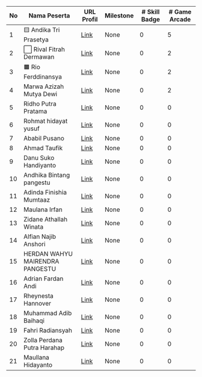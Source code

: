 | No | Nama Peserta | URL Profil | Milestone | # Skill Badge | # Game Arcade |
|----|--------------|------------|-----------|--------------|--------------|
| 1 | 🟨 Andika Tri Prasetya | [Link](https://www.cloudskillsboost.google/public_profiles/fdbdc163-84af-4c10-bfd4-8572ccf292a8) | None | 0 | 5 |
| 2 | ⬜ Rival Fitrah Dermawan | [Link](https://www.cloudskillsboost.google/public_profiles/90b194f0-d61b-415b-a845-be836b660cbe) | None | 0 | 2 |
| 3 | 🟫 Rio Ferddinansya | [Link](https://www.cloudskillsboost.google/public_profiles/e323ebcf-9dc2-41cf-8570-d852079fba18) | None | 0 | 2 |
| 4 | Marwa Azizah Mutya Dewi | [Link](https://www.cloudskillsboost.google/public_profiles/db00fab9-d37e-40a5-8018-ff4a557d8076) | None | 0 | 2 |
| 5 | Ridho Putra Pratama | [Link](https://www.cloudskillsboost.google/public_profiles/39641f20-05b8-42d4-a414-c08445c6544f) | None | 0 | 0 |
| 6 | Rohmat hidayat yusuf | [Link](https://www.cloudskillsboost.google/public_profiles/84dcba35-b4ed-4a83-92de-13921505e696) | None | 0 | 0 |
| 7 | Ababil Pusano | [Link](https://www.cloudskillsboost.google/public_profiles/78104cb3-5646-449e-a8ce-c9b3522dbc32) | None | 0 | 0 |
| 8 | Ahmad Taufik | [Link](https://www.cloudskillsboost.google/public_profiles/b3340c3e-1fd9-43c8-808b-d7009397881a) | None | 0 | 0 |
| 9 | Danu Suko Handiyanto | [Link](https://www.cloudskillsboost.google/public_profiles/07897e65-16d2-4ad2-bd7f-1be7b4479c63) | None | 0 | 0 |
| 10 | Andhika Bintang pangestu | [Link](https://www.cloudskillsboost.google/public_profiles/40f18122-a1bc-4649-8008-69c8cf623cd1) | None | 0 | 0 |
| 11 | Adinda Finishia Mumtaaz | [Link](https://www.cloudskillsboost.google/public_profiles/b5ec99dc-b612-42cc-bb1f-7e7440e4ee15) | None | 0 | 0 |
| 12 | Maulana Irfan | [Link](https://www.cloudskillsboost.google/public_profiles/461106b8-1522-4672-b506-6fb3571a33b9) | None | 0 | 0 |
| 13 | Zidane Athallah Winata | [Link](https://www.cloudskillsboost.google/public_profiles/ea05b05f-625e-44da-b00b-624bc342bbce) | None | 0 | 0 |
| 14 | Alfian Najib Anshori | [Link](https://www.cloudskillsboost.google/public_profiles/9c522c2e-8665-4487-9f6c-12088ef58e04) | None | 0 | 0 |
| 15 | HERDAN WAHYU MAIRENDRA PANGESTU | [Link](https://www.cloudskillsboost.google/public_profiles/ca8de910-555c-41f1-b01f-9925ff8a543e) | None | 0 | 0 |
| 16 | Adrian Fardan Andi | [Link](https://www.cloudskillsboost.google/public_profiles/e4e1fc38-1a24-455e-8e4c-709c3f2fbaf0) | None | 0 | 0 |
| 17 | Rheynesta Hannover | [Link](https://www.cloudskillsboost.google/public_profiles/d6b3b208-4251-4e88-bb7b-9d18bc8f1c86) | None | 0 | 0 |
| 18 | Muhammad Adib Baihaqi | [Link](https://www.cloudskillsboost.google/public_profiles/3b125f31-1b1a-456c-aba2-004b86dfdc0a) | None | 0 | 0 |
| 19 | Fahri Radiansyah | [Link](https://www.cloudskillsboost.google/public_profiles/292cbfb6-40c5-45c0-9f76-bf57de37db4d) | None | 0 | 0 |
| 20 | Zolla Perdana Putra Harahap | [Link](https://www.cloudskillsboost.google/public_profiles/c3a44267-b2e3-4362-a3bc-be010bea33ba) | None | 0 | 0 |
| 21 | Maullana Hidayanto | [Link](https://www.cloudskillsboost.google/public_profiles/9e125465-f2c4-46e5-aad8-ce1705c64381) | None | 0 | 0 |